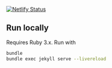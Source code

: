 [![Netlify Status](https://api.netlify.com/api/v1/badges/ad243b8e-722f-4239-891a-5bcac10baab4/deploy-status)](https://app.netlify.com/sites/personal-security/deploys)

## Run locally

Requires Ruby 3.x. Run with

```sh
bundle
bundle exec jekyll serve --livereload
```
